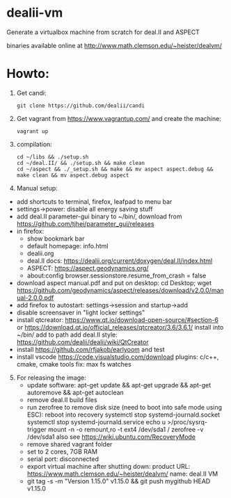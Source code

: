 # dealii-vm

Generate a virtualbox machine from scratch for deal.II and ASPECT

binaries available online at http://www.math.clemson.edu/~heister/dealvm/

# Howto:

1. Get candi:
   ```
   git clone https://github.com/dealii/candi
   ```
2. Get vagrant from https://www.vagrantup.com/ and create the machine:

    ```
    vagrant up
    ```
3. compilation:

    ```
    cd ~/libs && ./setup.sh
    cd ~/deal.II/ && ./setup.sh && make clean
    cd ~/aspect && ./_setup.sh && make && mv aspect aspect.debug && make clean && mv aspect.debug aspect
    ```
4. Manual setup:
  - add shortcuts to terminal, firefox, leafpad to menu bar
  - settings->power: disable all energy saving stuff
  - add deal.II parameter-gui binary to ~/bin/, download from https://github.com/tjhei/parameter_gui/releases
  - in firefox:
    - show bookmark bar
    - default homepage: info.html
    - dealii.org
    - deal.II docs: https://dealii.org/current/doxygen/deal.II/index.html
    - ASPECT: https://aspect.geodynamics.org/
    - about:config browser.sessionstore.resume_from_crash = false
  - download aspect manual.pdf and put on desktop:
    cd Desktop; wget https://github.com/geodynamics/aspect/releases/download/v2.0.0/manual-2.0.0.pdf
  - add firefox to autostart: settings->session and startup->add
  - disable screensaver in "light locker settings"
  - install qtcreator: 
       https://www.qt.io/download-open-source/#section-6
       or https://download.qt.io/official_releases/qtcreator/3.6/3.6.1/
       install into ~/bin/
       add to path
       add deal.II style: https://github.com/dealii/dealii/wiki/QtCreator
  - install https://github.com/rfjakob/earlyoom and test
  - install vscode https://code.visualstudio.com/download
    plugins: c/c++, cmake, cmake tools
    fix: max fs watches

5. For releasing the image:
   - update software: apt-get update && apt-get upgrade && apt-get autoremove && apt-get autoclean
   - remove deal.II build files
   - run zerofree to remove disk size (need to boot into safe mode using ESC):
     reboot into recovery
     systemctl stop systemd-journald.socket
     systemctl stop systemd-journald.service
     echo u >/proc/sysrq-trigger
     mount -n -o remount,ro -t ext4 /dev/sda1 /
     zerofree -v /dev/sda1
     also see https://wiki.ubuntu.com/RecoveryMode
   - remove shared vagrant folder
   - set to 2 cores, 7GB RAM
   - serial port: disconnected
   - export virtual machine after shutting down:
     product URL: https://www.math.clemson.edu/~heister/dealvm/
     name: deal.II VM
   - git tag -s -m "Version 1.15.0" v1.15.0 && git push mygithub HEAD v1.15.0

